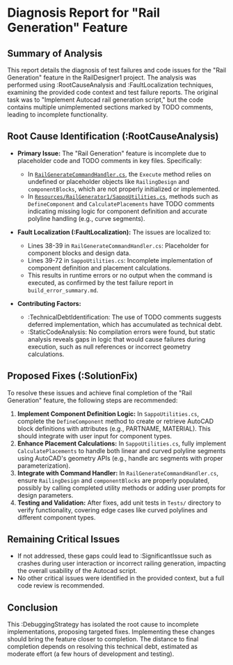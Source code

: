 # Diagnosis Report for "Rail Generation" Feature

## Summary of Analysis
This report details the diagnosis of test failures and code issues for the "Rail Generation" feature in the RailDesigner1 project. The analysis was performed using :RootCauseAnalysis and :FaultLocalization techniques, examining the provided code context and test failure reports. The original task was to "Implement Autocad rail generation script," but the code contains multiple unimplemented sections marked by TODO comments, leading to incomplete functionality.

## Root Cause Identification (:RootCauseAnalysis)
- **Primary Issue:** The "Rail Generation" feature is incomplete due to placeholder code and TODO comments in key files. Specifically:
  - In [`RailGenerateCommandHandler.cs`](RailGenerateCommandHandler.cs), the `Execute` method relies on undefined or placeholder objects like `RailingDesign` and `componentBlocks`, which are not properly initialized or implemented.
  - In [`Resources/RailGenerator1/SappoUtilities.cs`](Resources/RailGenerator1/SappoUtilities.cs), methods such as `DefineComponent` and `CalculatePlacements` have TODO comments indicating missing logic for component definition and accurate polyline handling (e.g., curve segments).
- **Fault Localization (:FaultLocalization):** The issues are localized to:
  - Lines 38-39 in `RailGenerateCommandHandler.cs`: Placeholder for component blocks and design data.
  - Lines 39-72 in `SappoUtilities.cs`: Incomplete implementation of component definition and placement calculations.
  - This results in runtime errors or no output when the command is executed, as confirmed by the test failure report in `build_error_summary.md`.

- **Contributing Factors:** 
  - :TechnicalDebtIdentification: The use of TODO comments suggests deferred implementation, which has accumulated as technical debt.
  - :StaticCodeAnalysis: No compilation errors were found, but static analysis reveals gaps in logic that would cause failures during execution, such as null references or incorrect geometry calculations.

## Proposed Fixes (:SolutionFix)
To resolve these issues and achieve final completion of the "Rail Generation" feature, the following steps are recommended:
1. **Implement Component Definition Logic:** In `SappoUtilities.cs`, complete the `DefineComponent` method to create or retrieve AutoCAD block definitions with attributes (e.g., PARTNAME, MATERIAL). This should integrate with user input for component types.
2. **Enhance Placement Calculations:** In `SappoUtilities.cs`, fully implement `CalculatePlacements` to handle both linear and curved polyline segments using AutoCAD's geometry APIs (e.g., handle arc segments with proper parameterization).
3. **Integrate with Command Handler:** In `RailGenerateCommandHandler.cs`, ensure `RailingDesign` and `componentBlocks` are properly populated, possibly by calling completed utility methods or adding user prompts for design parameters.
4. **Testing and Validation:** After fixes, add unit tests in `Tests/` directory to verify functionality, covering edge cases like curved polylines and different component types.

## Remaining Critical Issues
- If not addressed, these gaps could lead to :SignificantIssue such as crashes during user interaction or incorrect railing generation, impacting the overall usability of the Autocad script.
- No other critical issues were identified in the provided context, but a full code review is recommended.

## Conclusion
This :DebuggingStrategy has isolated the root cause to incomplete implementations, proposing targeted fixes. Implementing these changes should bring the feature closer to completion. The distance to final completion depends on resolving this technical debt, estimated as moderate effort (a few hours of development and testing).